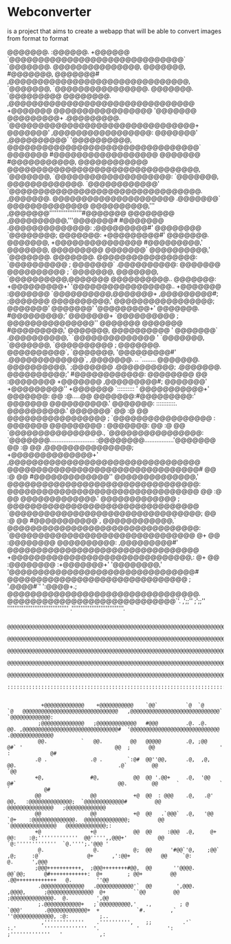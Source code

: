 <h1 >Webconverter</h1>
<p>is a project that aims to create a webapp that will be able to convert images from format to format</p>
    @@@@@@@.                  :@@@@@@.                  +@@@@@@    `@@@@@@@@@@@@@@@@@@@@@@@@@@@@@@` `@@@@@@@.          @@@@@@@@@@@@@@@,                                    
                   @@@@@@@,                 #@@@@@@@,                 @@@@@@@#   ,@@@@@@@@@@@@@@@@@@@@@@@@@@@@@@@, `@@@@@@@,        `@@@@@@@@@@@@@@@@.                                    
                   @@@@@@@.               `@@@@@@@@@                 @@@@@@@@.  ,@@@@@@@@@@@@@@@@@@@@@@@@@@@@@@@@  +@@@@@@@         @@@@@@@@@@@@@@@@@                                     
                  '@@@@@@@                @@@@@@@@@+               .@@@@@@@@@. `@@@@@@@@@@@@@@@@@@@@@@@@@@@@@@@@+  @@@@@@@'       ,@@@@@@@@@@@@@@@@@:                                     
                  @@@@@@@'              ,@@@@@@@@@@`              '@@@@@@@@@@, @@@@@@@@@@@@@@@@@@@@@@@@@@@@@@@@@`  @@@@@@@       #@@@@@@@@@@@@@@@@@@                                      
                  @@@@@@@              #@@@@@@@@@@@,             @@@@@@@@@@@@  @@@@@@@@@@@@@@@@@@@@@@@@@@@@@@@@@, `@@@@@@@,    `@@@@@@@@@@@@@@@@@@@@:                                     
                 `@@@@@@@,            @@@@@@@@@@@@@.           `@@@@@@@@@@@@' `@@@@@@@@@@@@@@@@@@@@@@@@@@@@@@@@@. ,@@@@@@@.    @@@@@@@@@@@@@@@@@@@@@                                      
                 .@@@@@@@`           @@@@@@@@@@@@@@            @@@@@@@@@@,''' ,@@@@@@@''''''''''''''''''#@@@@@@@  @@@@@@@@   ,@@@@@@@@@@,'''@@@@@@@#                                      
                 #@@@@@@@          .@@@@@@@@@@@@@@:          ;@@@@@@@@@#'     @@@@@@@@                `@@@@@@@@;  @@@@@@@:  +@@@@@@@@@#'    @@@@@@@.                                      
                 @@@@@@@,         +@@@@@@@@@@@@@@@          #@@@@@@@@@,'      @@@@@@@,                @@@@@@@@@   @@@@@@@` @@@@@@@@@@,'    `@@@@@@@.                                      
                 @@@@@@@.        @@@@@@@@@@@@@@@@@:       `@@@@@@@@@@ ;       @@@@@@@`              .@@@@@@@@@@:  @@@@@@@ @@@@@@@@@@ ;     `@@@@@@@,                                      
                 @@@@@@@,      `@@@@@@@@@@,@@@@@@@        @@@@@@@@@@..        @@@@@@@:             +@@@@@@@@@+'  '@@@@@@@@@@@@@@@@@..      +@@@@@@@                                       
                :@@@@@@@      `@@@@@@@@@@,@@@@@@@+      ,@@@@@@@@@#;         ;@@@@@@@             @@@@@@@@@@,'   @@@@@@@@@@@@@@@@@;        @@@@@@@'                                       
                @@@@@@@'     '@@@@@@@@@+' @@@@@@@.     #@@@@@@@@@;'          @@@@@@@+           `@@@@@@@@@@ ;    @@@@@@@@@@@@@@@''         @@@@@@@                                        
                @@@@@@@     #@@@@@@@@@,'  @@@@@@@,    @@@@@@@@@@ '           @@@@@@@`          .@@@@@@@@@@,`    `@@@@@@@@@@@@@@ '         `@@@@@@@,                                       
               `@@@@@@@,  `@@@@@@@@@@ ;   @@@@@@@.   @@@@@@@@@@`,           `@@@@@@@,         '@@@@@@@@@#'      .@@@@@@@@@@@@@`,          ,@@@@@@@.    ..   `........                     
                @@@@@@@.  @@@@@@@@@@,`   ;@@@@@@@  .@@@@@@@@@@;             .@@@@@@@.        @@@@@@@@@@;'       #@@@@@@@@@@@@:            @@@@@@@@     @@   :@@@@@@@@                     
               +@@@@@@@ ,@@@@@@@@@#;     @@@@@@@' +@@@@@@@@@''              +@@@@@@@       `:::::::::: '        @@@@@@@@@@@+'             @@@@@@@:     @@   :@.....@@                     
               @@@@@@@:#@@@@@@@@@:'      @@@@@@@ @@@@@@@@@@.'               @@@@@@@:       :::::::::::.         @@@@@@@@@@.'              @@@@@@@`     @@   :@     @@                     
               @@@@@@@@@@@@@@@@@ ;      `@@@@@@@@@@@@@@@@@ :                @@@@@@@                             @@@@@@@@@ :               @@@@@@@:     @@   :@     @@                     
              `@@@@@@@@@@@@@@@@.,       `@@@@@@@@@@@@@@@@:                 `@@@@@@@..........................  :@@@@@@@@.................'@@@@@@@      @@   :@     @@                     
              ,@@@@@@@@@@@@@@@;         +@@@@@@@@@@@@@@+'                  ,@@@@@@@@@@@@@@@@@@@@@@@@@@@@@@@@@  @@@@@@@@@@@@@@@@@@@@@@@@@@@@@@@@@#      @@   :@     @@                     
              #@@@@@@@@@@@@@''          @@@@@@@@@@@@@@,'                   @@@@@@@@@@@@@@@@@@@@@@@@@@@@@@@@@:  @@@@@@@@@@@@@@@@@@@@@@@@@@@@@@@@@       @@   :@     @@                     
              @@@@@@@@@@@@@.'           @@@@@@@@@@@@@ ;                    @@@@@@@@@@@@@@@@@@@@@@@@@@@@@@@@@  `@@@@@@@@@@@@@@@@@@@@@@@@@@@@@@@@@;      @@   :@     @@                     
              #@@@@@@@@@@@`,            @@@@@@@@@@@@,`                     @@@@@@@@@@@@@@@@@@@@@@@@@@@@@@@@@: `@@@@@@@@@@@@@@@@@@@@@@@@@@@@@@@@   @+   @@   :@@@@@@@@                     
               @@@@@@@@@@:              ,@@@@@@@@@#'                       @@@@@@@@@@@@@@@@@@@@@@@@@@@@@@@@@  +@@@@@@@@@@@@@@@@@@@@@@@@@@@@@@@,:  @+   @@   :@@@@@@@@                     
              :+@@@@@@@+'               '@@@@@@@@,'                       '@@@@@@@@@@@@@@@@@@@@@@@@@@@@@@@@#  @@@@@@@@@@@@@@@@@@@@@@@@@@@@@@@ ;                                           
               '.@@@@#`'                 ':@@@@+.;                        @@@@@@@@@@@@@@@@@@@@@@@@@@@@@@@@@.  @@@@@@@@@@@@@@@@@@@@@@@@@@@@@`'.                                            
                ,';;''                    ;';;''                          '''''''''''''''''''''''''''''''''' .'''''''''''''''''''''''''''''.                                              
                                                                                                                                                                                          
              @@@@@@@@@@@@@@@@@@@@@@@@@@@@@@@@@@@@@@@@@@@@@@@@@@@@@@@@@@@@@@@@@@@@@@@@@@@@@@@@@@@@@@@@@@@@@@@@@@@@@@@@@@@@@@@@@@@@@@@@@@@@@@@@@@@@@@@@@@@@@@@@@@@@@@                      
              @@@@@@@@@@@@@@@@@@@@@@@@@@@@@@@@@@@@@@@@@@@@@@@@@@@@@@@@@@@@@@@@@@@@@@@@@@@@@@@@@@@@@@@@@@@@@@@@@@@@@@@@@@@@@@@@@@@@@@@@@@@@@@@@@@@@@@@@@@@@@@@@@@@@@@                      
              @@@@@@@@@@@@@@@@@@@@@@@@@@@@@@@@@@@@@@@@@@@@@@@@@@@@@@@@@@@@@@@@@@@@@@@@@@@@@@@@@@@@@@@@@@@@@@@@@@@@@@@@@@@@@@@@@@@@@@@@@@@@@@@@@@@@@@@@@@@@@@@@@@@@@@                      
              @@@@@@@@@@@@@@@@@@@@@@@@@@@@@@@@@@@@@@@@@@@@@@@@@@@@@@@@@@@@@@@@@@@@@@@@@@@@@@@@@@@@@@@@@@@@@@@@@@@@@@@@@@@@@@@@@@@@@@@@@@@@@@@@@@@@@@@@@@@@@@@@@@@@@@                      
              @@@@@@@@@@@@@@@@@@@@@@@@@@@@@@@@@@@@@@@@@@@@@@@@@@@@@@@@@@@@@@@@@@@@@@@@@@@@@@@@@@@@@@@@@@@@@@@@@@@@@@@@@@@@@@@@@@@@@@@@@@@@@@@@@@@@@@@@@@@@@@@@@@@@@@                      
              ::::::::::::::::::::::::::::::::::::::::::::::::::::::::::::::::::::::::::::::::::::::::::::::::::::::::::::::::::::::::::::::::::::::::::::::::::::::                      
                                                                                                                                                                                          
                                                                                                                                                                                          
               +@@@@@@@@@@@@@    +@@@@@@@@@@@    `@@`         `@  `@          `@   @@@@@@@@@@@@@@@@@@@@@@@@@@@@@@@   ,@@@@@@@@@@@@@@@@@@@@@@@@@@@@@` `@@@@@@@@@@@@@:                      
              ;@@@@@@@@@@@@@@   ;@@@@@@@@@@@@@   #@@@         .@. .@.         @@. ,@@@@@@@@@@@@@@@@@@@@@@@@@@@@@@@#  '@@@@@@@@@@@@@@@@@@@@@@@@@@@@@  .@@@@@@@@@@@@@@                      
              @@.           `   @@.         @@   @@@@@        .@, ;@@         @#` '                              @@  ;      @@                     ' :             @#                     
             .@ .              .@ .        `:@#  @@''@@,      .@,  ,@,       @@.                                 .@`        @@                                    `@@                     
             +@,               #@,           @@  @@ '.@@+     .@,  '@@       @#`                                 @@.        @@      `             `    `           @#                     
             @@                @@            +@  @@  : @@@    .@,   .@'     @@,   :@@@@@@@@@@@@@@;  `@@@@@@@@@@@@@#         @@      @@@@@@@@@@@@@@@   ;@@@@@@@@@@@@@                      
             @@                @@            +@  @@   .`@@@`  .@,   '@@    `@+    :@@@@@@@@@@@@@@.  @@@@@@@@@@@@@@;         @@     `@@@@@@@@@@@@@@@   @@@@@@@@@@@@@;:                     
             +@                +@            @@  @@     :@@@  .@,     @+   @@:    :@;'''''''''''''  @@''''',,@@@+'          @@     `@:'''''''''''''  `@.'''';.'@@@ '                      
              @.                @.           @;  @@      '#@@`'@,    ;@@` ,@;     :@`               @+      ,':@@+          @@     `@:                @.      ',@@@                       
             ;@@@+++++++++++,  ;@@@++++++++#@@,  @@       ''@@@@.      @@`@@;      @#++++++++++++:  @+        ; @@+         @@     .@@+++++++++++++   @.        ''@@                      
              .@@@@@@@@@@@@@@   .@@@@@@@@@@@@'`  @@        ',@@@.     ,@@@@,      ;@@@@@@@@@@@@@@@  @+         ``@@         @@      ;@@@@@@@@@@@@@@.  @.         ',@@                     
              ;.@@@@@@@@@@@@+   ;`@@@@@@@@@@,'   .,         ; @        `@@@'       .@@@@@@@@@@@@@+  +            `#.        ,`      ''@@@@@@@@@@@@@, :@:          ;..                     
               ,'''''''''''''    .'''''''''',    ;;          .'`        :.'         ''''''''''''''  '.            '         ':       ;'''''''''''''   '            ,:                     
                                                                                                                                                                                          
                                                                                                                                                                                          
                                                                                                                                                                                          
                                                                                                                                                                                          
                                                                                                                                                                              
